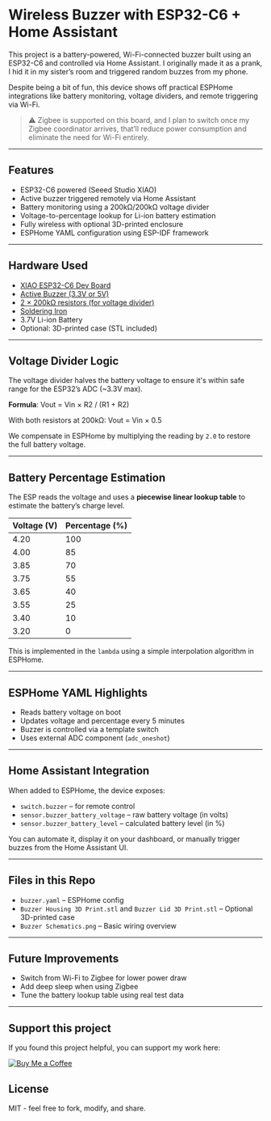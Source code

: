 # Wireless Buzzer with ESP32-C6 + Home Assistant

This project is a battery-powered, Wi-Fi-connected buzzer built using an ESP32-C6 and controlled via Home Assistant. I originally made it as a prank, I hid it in my sister’s room and triggered random buzzes from my phone.

Despite being a bit of fun, this device shows off practical ESPHome integrations like battery monitoring, voltage dividers, and remote triggering via Wi-Fi.

> ⚠️ Zigbee is supported on this board, and I plan to switch once my Zigbee coordinator arrives, that’ll reduce power consumption and eliminate the need for Wi-Fi entirely.

---

## Features

- ESP32-C6 powered (Seeed Studio XIAO)
- Active buzzer triggered remotely via Home Assistant
- Battery monitoring using a 200kΩ/200kΩ voltage divider
- Voltage-to-percentage lookup for Li-ion battery estimation
- Fully wireless with optional 3D-printed enclosure
- ESPHome YAML configuration using ESP-IDF framework

---

## Hardware Used

- [XIAO ESP32-C6 Dev Board](https://s.click.aliexpress.com/e/_ol3B2OP)
- [Active Buzzer (3.3V or 5V)](https://s.click.aliexpress.com/e/_oCSsUbv)
- [2 × 200kΩ resistors (for voltage divider)](https://s.click.aliexpress.com/e/_ooGuPLW)
- [Soldering Iron](https://s.click.aliexpress.com/e/_ol3ivQL)
- 3.7V Li-ion Battery
- Optional: 3D-printed case (STL included)

---

## Voltage Divider Logic

The voltage divider halves the battery voltage to ensure it's within safe range for the ESP32’s ADC (~3.3V max).

**Formula**: Vout = Vin × R2 / (R1 + R2)

With both resistors at 200kΩ: Vout = Vin × 0.5

We compensate in ESPHome by multiplying the reading by `2.0` to restore the full battery voltage.

---

## Battery Percentage Estimation

The ESP reads the voltage and uses a **piecewise linear lookup table** to estimate the battery’s charge level.

| Voltage (V) | Percentage (%) |
|-------------|----------------|
| 4.20        | 100            |
| 4.00        | 85             |
| 3.85        | 70             |
| 3.75        | 55             |
| 3.65        | 40             |
| 3.55        | 25             |
| 3.40        | 10             |
| 3.20        | 0              |

This is implemented in the `lambda` using a simple interpolation algorithm in ESPHome.

---

## ESPHome YAML Highlights

- Reads battery voltage on boot
- Updates voltage and percentage every 5 minutes
- Buzzer is controlled via a template switch
- Uses external ADC component (`adc_oneshot`)

---

## Home Assistant Integration

When added to ESPHome, the device exposes:

- `switch.buzzer` – for remote control
- `sensor.buzzer_battery_voltage` – raw battery voltage (in volts)
- `sensor.buzzer_battery_level` – calculated battery level (in %)

You can automate it, display it on your dashboard, or manually trigger buzzes from the Home Assistant UI.

---

## Files in this Repo

- `buzzer.yaml` – ESPHome config
- `Buzzer Housing 3D Print.stl` and `Buzzer Lid 3D Print.stl` – Optional 3D-printed case 
- `Buzzer Schematics.png` – Basic wiring overview

---

## Future Improvements

- Switch from Wi-Fi to Zigbee for lower power draw
- Add deep sleep when using Zigbee
- Tune the battery lookup table using real test data

---

## Support this project
If you found this project helpful, you can support my work here:  

[![Buy Me a Coffee](https://img.shields.io/badge/Buy%20Me%20a%20Coffee-Donate-yellow?logo=buy-me-a-coffee)](https://buymeacoffee.com/kanejarrats)
## License

MIT - feel free to fork, modify, and share.


